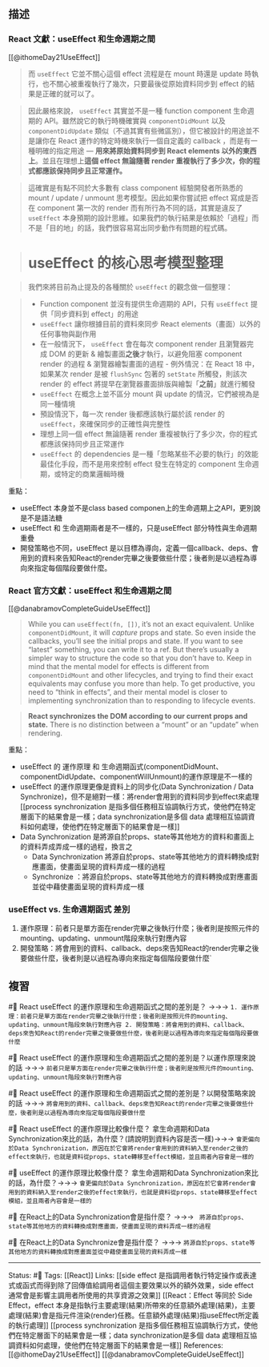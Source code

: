 ## 描述

### React 文獻：useEffect 和生命週期之間
[[@ithomeDay21UseEffect]]

> 而 `useEffect` 它並不關心這個 effect 流程是在 mount 時還是 update 時執行，也不關心被重複執行了幾次，只要最後從原始資料同步到 effect 的結果是正確的就可以了。

> 因此嚴格來說， `useEffect` 其實並不是一種 function component 生命週期的 API。雖然說它的執行時機確實與 `componentDidMount` 以及 `componentDidUpdate` 類似（不過其實有些微區別），但它被設計的用途並不是讓你在 React 運作的特定時機來執行一個自定義的 callback ，而是有一種明確的指定用途 — **用來將原始資料同步到 React elements 以外的東西上**。並且在理想上**這個 effect 無論隨著 render 重複執行了多少次，你的程式都應該保持同步且正常運作。**

> 這確實是有點不同於大多數有 class component 經驗開發者所熟悉的 mount / update / unmount 思考模型。因此如果你嘗試把 effect 寫成是否在 component 第一次的 render 而有所行為不同的話，其實是違反了 `useEffect` 本身預期的設計思維。如果我們的執行結果是依賴於「過程」而不是「目的地」的話，我們很容易寫出同步動作有問題的程式碼。


> # **useEffect 的核心思考模型整理**

> 我們來將目前為止提及的各種關於 `useEffect` 的觀念做一個整理：

> -   Function component 並沒有提供生命週期的 API，只有 `useEffect` 提供「同步資料到 effect」的用途
> -   `useEffect` 讓你根據目前的資料來同步 React elements（畫面）以外的任何事物與副作用
>-   在一般情況下， `useEffect` 會在每次 component render 且瀏覽器完成 DOM 的更新 & 繪製畫面**之後**才執行，以避免阻塞 component render 的過程 & 瀏覽器繪製畫面的過程
    -   例外情況：在 React 18 中，如果某次 render 是被 `flushSync` 包著的 `setState` 所觸發，則該次 render 的 effect 將提早在瀏覽器畫面排版與繪製「**之前**」就進行觸發
> -   `useEffect` 在概念上並不區分 mount 與 update 的情況，它們被視為是同一種情境
> -   預設情況下，每一次 render 後都應該執行屬於該 render 的 `useEffect`，來確保同步的正確性與完整性
> -   理想上同一個 effect 無論隨著 render 重複被執行了多少次，你的程式都應該保持同步且正常運作
> -   `useEffect` 的 dependencies 是一種「忽略某些不必要的執行」的效能最佳化手段，而不是用來控制 effect 發生在特定的 component 生命週期，或特定的商業邏輯時機



重點：
- useEffect 本身並不是class based componen上的生命週期上之API，更別說是不是語法糖
- useEffect 和 生命週期兩者是不一樣的，只是useEffect 部分特性與生命週期重疊
- 開發策略也不同，useEffect 是以目標為導向，定義一個callback、deps、會用到的資料來告知React的render完畢之後要做些什麼；後者則是以過程為導向來指定每個階段要做什麼。


### React 官方文獻：useEffect 和生命週期之間

[[@danabramovCompleteGuideUseEffect]]
> While you can `useEffect(fn, [])`, it’s not an exact equivalent. Unlike `componentDidMount`, it will _capture_ props and state. So even inside the callbacks, you’ll see the initial props and state. If you want to see “latest” something, you can write it to a ref. But there’s usually a simpler way to structure the code so that you don’t have to. Keep in mind that the mental model for effects is different from `componentDidMount` and other lifecycles, and trying to find their exact equivalents may confuse you more than help. To get productive, you need to “think in effects”, and their mental model is closer to implementing synchronization than to responding to lifecycle events.


> **React synchronizes the DOM according to our current props and state.** There is no distinction between a “mount” or an “update” when rendering.


重點：
- useEffect 的 運作原理 和 生命週期函式(componentDidMount、componentDidUpdate、componentWillUnmount)的運作原理是不一樣的
- useEffect 的運作原理更像是資料上的同步化(Data Synchronization / Data Synchronize)，但不是絕對一樣：將render會用到的資料同步到effect來處理
[[process synchronization 是指多個任務相互協調執行方式，使他們在特定層面下的結果會是一樣；data synchronization是多個 data 處理相互協調資料如何處理，使他們在特定層面下的結果會是一樣]]
- Data Synchronization 是將源自於props、state等其他地方的資料和畫面上的資料弄成弄成一樣的過程，換言之
	- Data Synchronization 將源自於props、state等其他地方的資料轉換成對應畫面，使畫面呈現的資料弄成一樣的過程
	- Synchronize ：將源自於props、state等其他地方的資料轉換成對應畫面並從中藉使畫面呈現的資料弄成一樣


### useEffect vs. 生命週期函式 差別

1. 運作原理：前者只是單方面在render完畢之後執行什麼；後者則是按照元件的mounting、updating、unmount階段來執行對應內容
2. 開發策略：將會用到的資料、callback、deps來告知React的render完畢之後要做些什麼，後者則是以過程為導向來指定每個階段要做什麼`


## 複習

#🧠 React useEffect 的運作原理和生命週期函式之間的差別是？ ->->-> `1. 運作原理：前者只是單方面在render完畢之後執行什麼；後者則是按照元件的mounting、updating、unmount階段來執行對應內容 2. 開發策略：將會用到的資料、callback、deps來告知React的render完畢之後要做些什麼，後者則是以過程為導向來指定每個階段要做什麼`


#🧠 React useEffect 的運作原理和生命週期函式之間的差別是？以運作原理來說的話 ->->-> `前者只是單方面在render完畢之後執行什麼；後者則是按照元件的mounting、updating、unmount階段來執行對應內容`

#🧠 React useEffect 的運作原理和生命週期函式之間的差別是？以開發策略來說的話 ->->-> `將會用到的資料、callback、deps來告知React的render完畢之後要做些什麼，後者則是以過程為導向來指定每個階段要做什麼`

#🧠 React useEffect 的運作原理比較像什麼？ 拿生命週期和Data Synchronization來比的話，為什麼？(請說明到資料內容是否一樣)->->-> `會更偏向於Data Synchronization，原因在於它會將render會用到的資料納入至render之後的effect來執行，也就是資料從props、state轉移至effect模組，並且兩者內容會是一樣的`
<!--SR:!2022-11-12,3,250-->

#🧠 useEffect 的運作原理比較像什麼？ 拿生命週期和Data Synchronization來比的話，為什麼？->->-> `會更偏向於Data Synchronization，原因在於它會將render會用到的資料納入至render之後的effect來執行，也就是資料從props、state轉移至effect模組，並且兩者內容會是一樣的`
<!--SR:!2022-11-12,3,250-->


#🧠 在React上的Data Synchronization會是指什麼？ ->->-> ` 將源自於props、state等其他地方的資料轉換成對應畫面，使畫面呈現的資料弄成一樣的過程`

#🧠 在React上的Data Synchronize會是指什麼？ ->->-> `將源自於props、state等其他地方的資料轉換成對應畫面並從中藉使畫面呈現的資料弄成一樣`
<!--SR:!2022-11-12,3,250-->



---
Status: #🌱 
Tags:
[[React]]
Links:
[[side effect 是指調用者執行特定操作或表達式或函式而得到除了回傳值給調用者這個主要效果以外的額外效果，side effect 通常會是影響主調用者所使用的共享資源之效果]]
[[React：Effect 等同於 Side Effect，effect 本身是指執行主要處理(結果)所帶來的任意額外處理(結果)，主要處理(結果)會是指元件渲染(render)任務。任意額外處理(結果)指useEffect所定義的執行處理]]
[[process synchronization 是指多個任務相互協調執行方式，使他們在特定層面下的結果會是一樣；data synchronization是多個 data 處理相互協調資料如何處理，使他們在特定層面下的結果會是一樣]]
References:
[[@ithomeDay21UseEffect]]
[[@danabramovCompleteGuideUseEffect]]